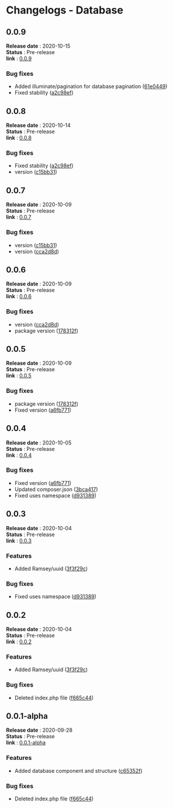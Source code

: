 # Changelogs - Database

## 0.0.9
**Release date** : 2020-10-15 <br>
**Status** : Pre-release <br>
**link** : [0.0.9](https://github.com/TimePHP-org/TimePHP-Database/releases/tag/0.0.9)
 
### Bug fixes

-  Added illuminate/pagination for database pagination ([61e0449](https://github.com/TimePHP-org/TimePHP-Database/commit/61e044976c18629d73e1bb22360c6f8971cde7ed))
-  Fixed stability ([a2c98ef](https://github.com/TimePHP-org/TimePHP-Database/commit/a2c98ef8bda655af2d8670dac139912643a28afb))


## 0.0.8
**Release date** : 2020-10-14 <br>
**Status** : Pre-release <br>
**link** : [0.0.8](https://github.com/TimePHP-org/TimePHP-Database/releases/tag/0.0.8)
 
### Bug fixes

-  Fixed stability ([a2c98ef](https://github.com/TimePHP-org/TimePHP-Database/commit/a2c98ef8bda655af2d8670dac139912643a28afb))
-  version ([c15bb31](https://github.com/TimePHP-org/TimePHP-Database/commit/c15bb314232b19bc8fcd65e7347e8863f1b21285))


## 0.0.7
**Release date** : 2020-10-09 <br>
**Status** : Pre-release <br>
**link** : [0.0.7](https://github.com/TimePHP-org/TimePHP-Database/releases/tag/0.0.7)
 
### Bug fixes

-  version ([c15bb31](https://github.com/TimePHP-org/TimePHP-Database/commit/c15bb314232b19bc8fcd65e7347e8863f1b21285))
-  version ([cca2d8d](https://github.com/TimePHP-org/TimePHP-Database/commit/cca2d8dd06edbec4403ff21c9d00ee307cb3f4af))


## 0.0.6
**Release date** : 2020-10-09 <br>
**Status** : Pre-release <br>
**link** : [0.0.6](https://github.com/TimePHP-org/TimePHP-Database/releases/tag/0.0.6)
 
### Bug fixes

-  version ([cca2d8d](https://github.com/TimePHP-org/TimePHP-Database/commit/cca2d8dd06edbec4403ff21c9d00ee307cb3f4af))
-  package version ([178312f](https://github.com/TimePHP-org/TimePHP-Database/commit/178312f5dce71742c024d3d52ba351279248cf8c))


## 0.0.5
**Release date** : 2020-10-09 <br>
**Status** : Pre-release <br>
**link** : [0.0.5](https://github.com/TimePHP-org/TimePHP-Database/releases/tag/0.0.5)
 
### Bug fixes

-  package version ([178312f](https://github.com/TimePHP-org/TimePHP-Database/commit/178312f5dce71742c024d3d52ba351279248cf8c))
-  Fixed version ([a6fb771](https://github.com/TimePHP-org/TimePHP-Database/commit/a6fb771dd81b1ab42ba2b5ca633c452d34d5a8ae))


## 0.0.4
**Release date** : 2020-10-05 <br>
**Status** : Pre-release <br>
**link** : [0.0.4](https://github.com/TimePHP-org/TimePHP-Database/releases/tag/0.0.4)
 
### Bug fixes

-  Fixed version ([a6fb771](https://github.com/TimePHP-org/TimePHP-Database/commit/a6fb771dd81b1ab42ba2b5ca633c452d34d5a8ae))
-  Updated composer.json ([3bca417](https://github.com/TimePHP-org/TimePHP-Database/commit/3bca4171214442372d1c34cd03a67c9579f99680))
-  Fixed uses namespace ([d931389](https://github.com/TimePHP-org/TimePHP-Database/commit/d93138957eced9b645babe0fd3134b7da4392043))


## 0.0.3
**Release date** : 2020-10-04 <br>
**Status** : Pre-release <br>
**link** : [0.0.3](https://github.com/TimePHP-org/TimePHP-Database/releases/tag/0.0.3)
 
### Features

-  Added Ramsey/uuid ([3f3f29c](https://github.com/TimePHP-org/TimePHP-Database/commit/3f3f29cf3ff5a44b0ffdff382d577c980c60638f))
          
### Bug fixes

-  Fixed uses namespace ([d931389](https://github.com/TimePHP-org/TimePHP-Database/commit/d93138957eced9b645babe0fd3134b7da4392043))


## 0.0.2
**Release date** : 2020-10-04 <br>
**Status** : Pre-release <br>
**link** : [0.0.2](https://github.com/TimePHP-org/TimePHP-Database/releases/tag/0.0.2)
 
### Features

-  Added Ramsey/uuid ([3f3f29c](https://github.com/TimePHP-org/TimePHP-Database/commit/3f3f29cf3ff5a44b0ffdff382d577c980c60638f))
          
### Bug fixes

-  Deleted index.php file ([f665c44](https://github.com/TimePHP-org/TimePHP-Database/commit/f665c44b9a1747c3e6b0cbed399f104abad74786))


## 0.0.1-alpha
**Release date** : 2020-09-28 <br>
**Status** : Pre-release <br>
**link** : [0.0.1-alpha](https://github.com/TimePHP-org/TimePHP-Database/releases/tag/0.0.1-alpha)
 
### Features

-  Added database component and structure ([c65352f](https://github.com/TimePHP-org/TimePHP-Database/commit/c65352fafdc0b771cf8f5c51e21ddb0077d8fc93))
          
### Bug fixes

-  Deleted index.php file ([f665c44](https://github.com/TimePHP-org/TimePHP-Database/commit/f665c44b9a1747c3e6b0cbed399f104abad74786))